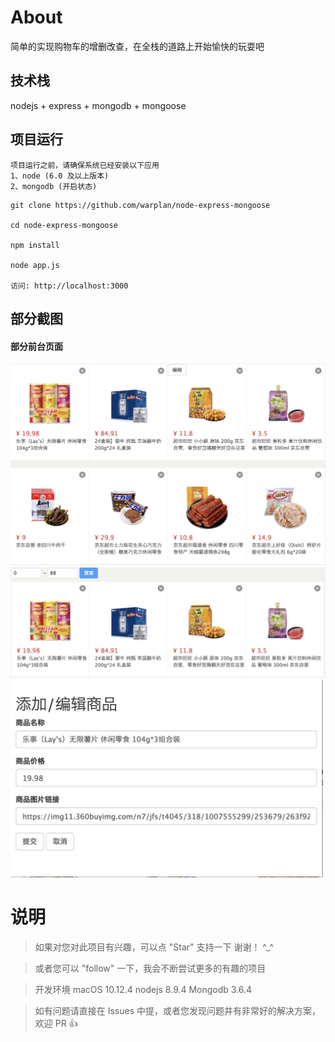 # About

简单的实现购物车的增删改查，在全栈的道路上开始愉快的玩耍吧

## 技术栈

nodejs + express + mongodb + mongoose


## 项目运行

```
项目运行之前，请确保系统已经安装以下应用
1、node (6.0 及以上版本)
2、mongodb (开启状态)
```

```
git clone https://github.com/warplan/node-express-mongoose  

cd node-express-mongoose

npm install

node app.js

访问: http://localhost:3000

```


## 部分截图

#### 部分前台页面

<img src="https://github.com/warplan/node-express-mongoose/blob/master/public/images/1.jpg" width="600"/> 

<img src="https://github.com/warplan/node-express-mongoose/blob/master/public/images/3.jpg" width="600"/>

<img src="https://github.com/warplan/node-express-mongoose/blob/master/public/images/2.jpg" width="500"/>


# 说明

>  如果对您对此项目有兴趣，可以点 "Star" 支持一下 谢谢！ ^_^

>  或者您可以 "follow" 一下，我会不断尝试更多的有趣的项目

>  开发环境 macOS 10.12.4  nodejs 8.9.4  Mongodb 3.6.4

>  如有问题请直接在 Issues 中提，或者您发现问题并有非常好的解决方案，欢迎 PR 👍
